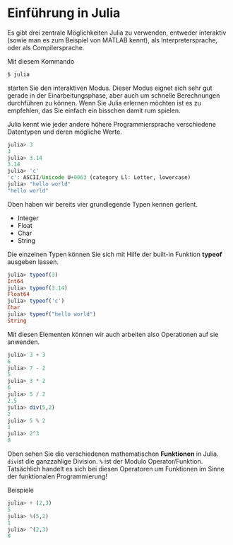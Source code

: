 # Einführung in Julia

Es gibt drei zentrale Möglichkeiten Julia zu verwenden, entweder interaktiv (sowie man es zum Beispiel von MATLAB kennt), als Interpretersprache, oder als Compilersprache. 

Mit diesem Kommando

```bash
$ julia
```
starten Sie den interaktiven Modus. Dieser Modus eignet sich sehr gut gerade in der Einarbeitungsphase, aber auch um schnelle Berechnungen durchführen zu können. Wenn Sie Julia erlernen möchten ist es zu empfehlen, das Sie einfach ein bisschen damit rum spielen. 

Julia kennt wie jeder andere höhere Programmiersprache verschiedene Datentypen und deren mögliche Werte.

```julia
julia> 3
3
julia> 3.14
3.14
julia> 'c'
'c': ASCII/Unicode U+0063 (category Ll: Letter, lowercase)
julia> "hello world"
"hello world"
```

Oben haben wir bereits vier grundlegende Typen kennen gerlent. 

* Integer
* Float
* Char
* String

Die einzelnen Typen können Sie sich mit Hilfe der built-in Funktion **typeof** ausgeben lassen.

```julia
julia> typeof(3)
Int64
julia> typeof(3.14)
Float64
julia> typeof('c')
Char
julia> typeof("hello world")
String
```
Mit diesen Elementen können wir auch arbeiten also Operationen auf sie anwenden. 

```julia
julia> 3 + 3
6
julia> 7 - 2
5
julia> 3 * 2
6
julia> 5 / 2
2.5
julia> div(5,2)
2
julia> 5 % 2
1
julia> 2^3
8
```

Oben sehen Sie die verschiedenen mathematischen **Funktionen** in Julia. ```div```ist die ganzzahlige Division. ```%``` ist der Modulo Operator/Funktion. Tatsächlich handelt es sich bei diesen Operatoren um Funktionen im Sinne der funktionalen Programmierung! 

Beispiele

```julia
julia> + (2,3)
5
julia> %(5,2)
1
julia> ^(2,3)
8
```
